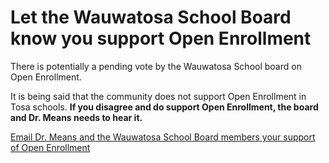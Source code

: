 # Let the Wauwatosa School Board know you support Open Enrollment

There is potentially a pending vote by the Wauwatosa School board on Open Enrollment.  

It is being said that the community does not support Open Enrollment in Tosa schools.  **If you disagree and do support Open Enrollment, the board and Dr. Means needs to hear it.**

<a
   href="mailto:publiccomment@wauwatosa.k12.wi.us, meansde@wauwatosa.k12.wi.us?subject=I support Open Enrollment in Wauwatosa Schools &body=Dr. Means and School Board Members,%0A%0A I am a parent in the Wauwatosa School District and I wanted to write to you to show support to continue Open Enrollment in Wauwatosa Schools.  %0A%0A Thank you">
    Email Dr. Means and the Wauwatosa School Board members your support of Open Enrollment
</a>

